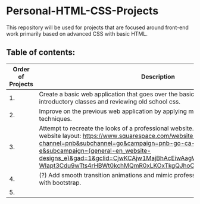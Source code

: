 # Personal-HTML-CSS-Projects
This repository will be used for projects that are focused around front-end work primarily based on advanced CSS with basic HTML.

## Table of contents:

| Order of Projects | Description |
| --- | --- |
|        1.         | Create a basic web application that goes over the basics with what I learned in my introductory classes and reviewing old school css. |
|        2.         | Improve on the previous web application by applying more advanced css techniques.|
|        3.         | Attempt to recreate the looks of a professional website. Using the SquareSpace website layout: https://www.squarespace.com/website-design/?channel=pnb&subchannel=go&campaign=pnb-go-ca-en-core_website-e&subcampaign=(general-en_website-designs_e)&gad=1&gclid=CjwKCAjw1MajBhAcEiwAagW9Mbv6wVI8NTrSQ-WIapt3Cdu9wTts4rHBWt0kchMQmR0xLKOxTkgQJhoCUfEQAvD_BwE&gclsrc=aw.ds |
|        4.         | (?) Add smooth transition animations and mimic professional website interactions with bootstrap. |
|        5.         |  |

